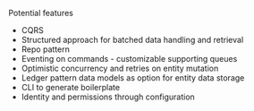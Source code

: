 Potential features
- CQRS
- Structured approach for batched data handling and retrieval
- Repo pattern
- Eventing on commands - customizable supporting queues
- Optimistic concurrency and retries on entity mutation
- Ledger pattern data models as option for entity data storage
- CLI to generate boilerplate
- Identity and permissions through configuration
